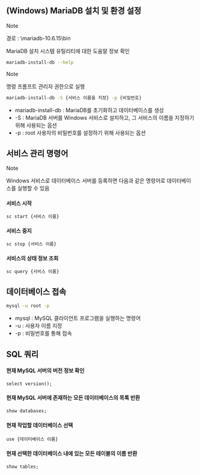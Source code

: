 ## (Windows) MariaDB 설치 및 환경 설정
>[!NOTE]
> 경로 : \mariadb-10.6.15\bin
>
> MariaDB 설치 시스템 유틸리티에 대한 도움말 정보 확인
```bash
mariadb-install-db --help
```

>[!NOTE]
>명령 프롬프트 관리자 권한으로 실행

```bash
mariadb-install-db -S {서비스 이름을 지정} -p {비밀번호}
```
- mariadb-install-db : MariaDB를 초기화하고 데이터베이스를 생성
- -S : MariaDB 서버를 Windows 서비스로 설치하고, 그 서비스의 이름을 지정하기 위해 사용되는 옵션
- -p : root 사용자의 비밀번호를 설정하기 위해 사용되는 옵션

## 서비스 관리 명령어

>[!NOTE]
> Windows 서비스로 데이터베이스 서버를 등록하면 다음과 같은 명령어로 데이터베이스를 실행할 수 있음

#### 서비스 시작

```bash
sc start {서비스 이름}
```

#### 서비스 중지

```bash
sc stop {서비스 이름}
```

#### 서비스의 상태 정보 조회

```bash
sc query {서비스 이름}
```

## 데이터베이스 접속

```bash
mysql -u root -p
```

- mysql : MySQL 클라이언트 프로그램을 실행하는 명령어
- -u : 사용자 이름 지정
- -p : 비밀번호를 통해 접속

## SQL 쿼리

#### 현재 MySQL 서버의 버전 정보 확인
```mysql
select version();
```

#### 현재 MySQL 서버에 존재하는 모든 데이터베이스의 목록 반환
```mysql
show databases;
```

#### 현재 작업할 데이터베이스 선택

```mysql
use {데이터베이스 이름}
```

#### 현재 선택한 데이터베이스 내에 있는 모든 테이블의 이름 반환

```mysql
show tables;
```

